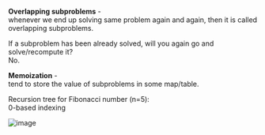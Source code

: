 **Overlapping subproblems** -  
whenever we end up solving same problem again and again, then it is called overlapping subproblems. 
  
If a subproblem has been already solved, will you again go and solve/recompute it?  
No.  
  
**Memoization**  -   
tend to store the value of subproblems in some map/table.  

Recursion tree for Fibonacci number (n=5):  
0-based indexing   
  
![image](https://github.com/user-attachments/assets/3e061ed9-0888-4455-ac4a-1b32b5d98c16)

 
